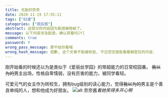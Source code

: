 ```yaml
---
title: 无能的奈奈
date: 2020-11-19 17:55:11
tags: ["扫漫"]
categories: ["观后感"]
abstract: 这部分的内容因为剧透被隐秘了。
message: 以下内容涉及剧透，确认观看吗[Y]
comments: true
password: Y
wrong_pass_message: 那不给你看哦
wrong_hash_message: 抱歉, 这个文章不能被校验, 不过您还是能看看解密后的内容.
---
```


刚开始看的时候还以为是类似于《爱丽丝学园》的带超能力的日常校园番。
~~我以为的~~男主出场，性格自卑懦弱，没有厉害的能力，被同学看轻。

可爱元气的女主作为转校生，拥有bug级别的读心能力，觉得~~我以为的~~男主是个善良单纯的人，想和他成为好朋友。
![alt 奈奈酱](pic1.png)_看她笑得多开心啊_